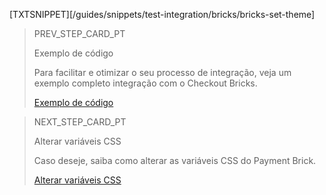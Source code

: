 [TXTSNIPPET][/guides/snippets/test-integration/bricks/bricks-set-theme]

> PREV_STEP_CARD_PT
>
> Exemplo de código
>
> Para facilitar e otimizar o seu processo de integração, veja um exemplo completo integração com o Checkout Bricks.
>
> [Exemplo de código](/developers/pt/docs/checkout-bricks/payment-brick/code-example)

> NEXT_STEP_CARD_PT
>
> Alterar variáveis CSS 
>
> Caso deseje, saiba como alterar as variáveis CSS do Payment Brick.
>
> [Alterar variáveis CSS](/developers/pt/docs/checkout-bricks/payment-brick/additional-customization/modify-css-variables)